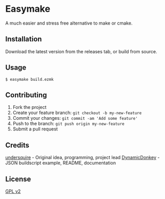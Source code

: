 # Easymake

A much easier and stress free alternative to make or cmake.

## Installation

Download the latest version from the releases tab, or build from source.

## Usage

`$ easymake build.ezmk`

## Contributing

1. Fork the project
2. Create your feature branch: `git checkout -b my-new-feature`
3. Commit your changes: `git commit -am 'Add some feature'`
4. Push to the branch: `git push origin my-new-feature`
5. Submit a pull request

## Credits

[undersquire](https://github.com/undersquire) - Original idea, programming, project lead
[DynamicDonkey](https://github.com/DynamicDonkey) - JSON buildscript example, README, documentation

## License

[GPL v2](https://raw.githubusercontent.com/undersquire/easymake/main/LICENSE)

